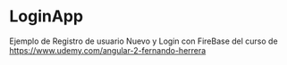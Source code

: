 # LoginApp

Ejemplo de Registro de usuario Nuevo y Login con FireBase del curso de https://www.udemy.com/angular-2-fernando-herrera
